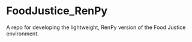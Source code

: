 # FoodJustice_RenPy
A repo for developing the lightweight, RenPy version of the Food Justice environment.
